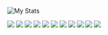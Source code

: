 ![My Stats](https://github-readme-stats.vercel.app/api?username=Rags56)

![](https://img.shields.io/badge/Python-informational?style=for-the-badge&logo=python&logoColor=white&color=blueviolet)
![](https://img.shields.io/badge/Flask-informational?style=for-the-badge&logo=flask&logoColor=white&color=blueviolet)
![](https://img.shields.io/badge/HTML-informational?style=for-the-badge&logo=html5&logoColor=white&color=blueviolet)
![](https://img.shields.io/badge/CSS-informational?style=for-the-badge&logo=css3&logoColor=white&color=blueviolet)
![](https://img.shields.io/badge/SQLite3-informational?style=for-the-badge&logo=sqlite&logoColor=white&color=blueviolet)
![](https://img.shields.io/badge/Supabase-informational?style=for-the-badge&logo=supabase&logoColor=white&color=blueviolet)
![](https://img.shields.io/badge/C-informational?style=for-the-badge&logo=C&logoColor=white&color=blueviolet)
![](https://img.shields.io/badge/Bootstrap-informational?style=for-the-badge&logo=bootstrap&logoColor=white&color=blueviolet)
![](https://img.shields.io/badge/JavaScript-informational?style=for-the-badge&logo=javascript&logoColor=white&color=blueviolet)
![](https://img.shields.io/badge/JSON-informational?style=for-the-badge&logo=json&logoColor=white&color=blueviolet)
![](https://img.shields.io/badge/Git-informational?style=for-the-badge&logo=git&logoColor=white&color=blueviolet)
